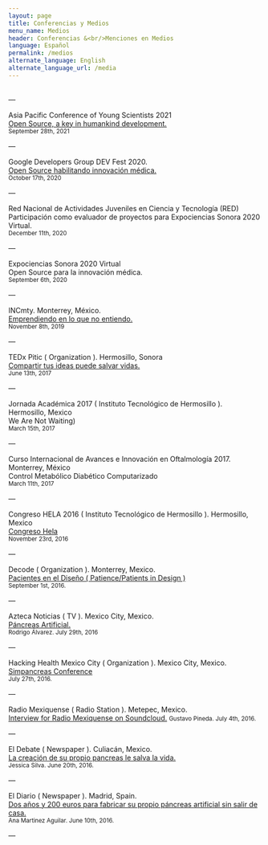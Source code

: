 ```yaml
---
layout: page
title: Conferencias y Medios
menu_name: Medios
header: Conferencias &<br/>Menciones en Medios
language: Español
permalink: /medios
alternate_language: English
alternate_language_url: /media
---
```


<p>
  <br/>—
</p>

Asia Pacific Conference of Young Scientists 2021<br/>
<a href="https://fb.watch/8n9_MWvZA4/">Open Source, a key in humankind development.</a><br/>
<small>September 28th, 2021</small>

<p>
  —
</p>

Google Developers Group DEV Fest 2020.<br/>
<a href="https://gdg.community.dev/events/details/google-gdg-hermosillo-presents-dev-fest2020-hermosillo/">Open Source habilitando innovación médica.</a><br/>
<small>October 17th, 2020</small>

<p>
  —
</p>

Red Nacional de Actividades Juveniles en Ciencia y Tecnología (RED)<br/>
Participación como evaluador de proyectos para Expociencias Sonora 2020 Virtual.<br/>
<small>December 11th, 2020</small>

<p>
  —
</p>

Expociencias Sonora 2020 Virtual<br/>
Open Source para la innovación médica.<br/>
<small>September 6th, 2020</small>

<p>
  —
</p>

INCmty. Monterrey, México.<br/>
<a href="https://blog.incmty.com/no-tienes-experto-emprender">Emprendiendo en lo que no entiendo.</a><br/>
<small>November 8th, 2019</small>

<p>
  —
</p>

TEDx Pitic ( Organization ). Hermosillo, Sonora<br/>
<a href="https://www.youtube.com/watch?v=K1C4xEWipOo">Compartir tus ideas puede salvar vidas.</a><br/>
<small>June 13th, 2017</small>

<p>
  —
</p>

Jornada Académica 2017 ( Instituto Tecnológico de Hermosillo ). Hermosillo, Mexico<br/>
We Are Not Waiting)<br/>
<small>March 15th, 2017</small>

<p>
  —
</p>

Curso Internacional de Avances e Innovación en Oftalmología 2017. Monterrey, México<br/>
Control Metabólico Diabético Computarizado<br/>
<small>March 11th, 2017</small>

<p>
  —
</p>

Congreso HELA 2016 ( Instituto Tecnológico de Hermosillo ). Hermosillo, Mexico<br/>
<a href="http://congresohela.com">Congreso Hela</a><br/>
<small>November 23rd, 2016</small>

<p>
  —
</p>

Decode ( Organization ). Monterrey, Mexico.<br/>
<a href="http://www.designdecode.mx/decode-2016/">Pacientes en el Diseño ( Patience/Patients in Design )</a><br/>
<small>September 1st, 2016.</small>

<p>
  —
</p>

Azteca Noticias ( TV ). Mexico City, Mexico.<br/>
<a href="http://www.aztecanoticias.com.mx/capitulos/salud/205113/video-pancreas-artificial">Páncreas Artificial.</a><br/>
<small>Rodrigo Álvarez. July 29th, 2016</small>

<p>
  —
</p>

Hacking Health Mexico City ( Organization ). Mexico City, Mexico.<br/>
<a href="https://www.facebook.com/permalink.php?story_fbid=1387855584562959&id=1257663664248819">Simpancreas Conference</a><br/>
<small>July 27th, 2016.</small>

<p>
  —
</p>

Radio Mexiquense ( Radio Station ). Metepec, Mexico.<br/>
<a href="https://soundcloud.com/gustavo-pineda-25/reportaje-sin-pancreas" target="_blank">Interview for Radio Mexiquense on Soundcloud.</a> 
<small>Gustavo Pineda. July 4th, 2016.</small>

<p>
  —
</p>

El Debate ( Newspaper ). Culiacán, Mexico.<br/>
<a href="http://www.debate.com.mx/salud/La-creacion-de-su-propio-pancreas-le-salva-la-vida-20160620-0039.html" target="_blank">La creación de su propio pancreas le salva la vida.</a><br/>
<small>Jessica Silva. June 20th, 2016.</small>

<p>
  —
</p>

El Diario ( Newspaper ). Madrid, Spain.<br/>
<a href="http://www.eldiario.es/hojaderouter/diabetes-pancreas_artificial-CGM-programacion-raspberry_0_524947963.html" target="_blank">Dos años y 200 euros para fabricar su propio páncreas artificial sin salir de casa.</a><br/>
<small>Ana Martinez Aguilar. June 10th, 2016.</small>

<p>
—
</p>